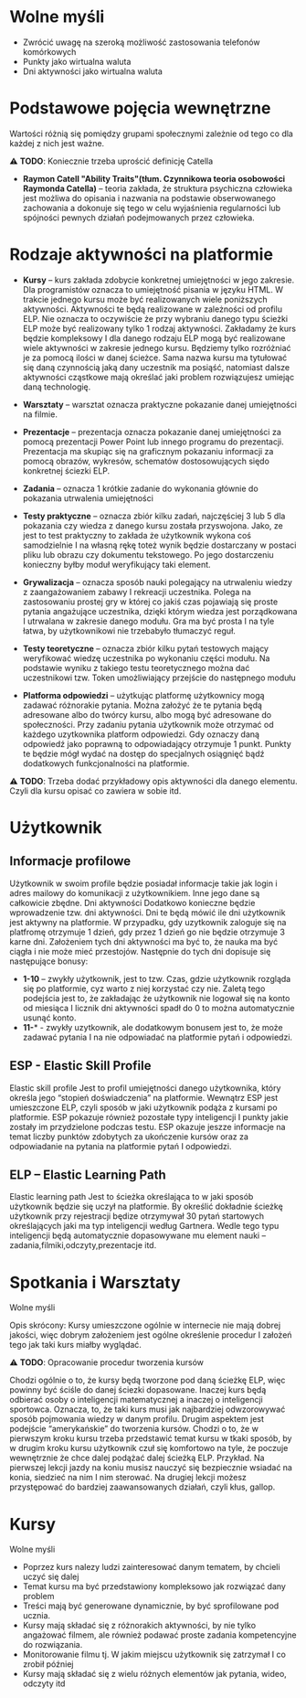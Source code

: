 # Wolne myśli
* Zwrócić uwagę na szeroką możliwość zastosowania telefonów komórkowych
* Punkty jako wirtualna waluta
* Dni aktywności jako wirtualna waluta


# Podstawowe pojęcia wewnętrzne


Wartości różnią się pomiędzy grupami społecznymi zależnie od tego co dla każdej z nich jest ważne.

:warning: **TODO**: Koniecznie trzeba uprościć definicję Catella

* **Raymon Catell "Ability Traits"(tłum. Czynnikowa teoria osobowości Raymonda Catella)** – teoria zakłada, że struktura psychiczna człowieka jest możliwa do opisania i nazwania na podstawie obserwowanego zachowania a dokonuje się tego w celu wyjaśnienia regularności lub spójności pewnych działań podejmowanych przez człowieka.


# Rodzaje aktywności na platformie
* **Kursy** – kurs zakłada zdobycie konkretnej umiejętności w jego zakresie. Dla programistów oznacza to umiejętność pisania w języku HTML. W trakcie jednego kursu może być realizowanych wiele poniższych aktywności. Aktywności te będą realizowane w zależności od profilu ELP. Nie oznacza to oczywiście że przy wybraniu danego typu ścieżki ELP może być realizowany tylko 1 rodzaj aktywności. Zakładamy że kurs będzie kompleksowy I dla danego rodzaju ELP mogą być realizowane wiele aktywności w zakresie jednego kursu. Będziemy tylko rozróżniać je za pomocą ilości w danej ścieżce.
Sama nazwa kursu ma tytułować się daną czynnością jaką dany uczestnik ma posiąść, natomiast dalsze aktywności cząstkowe mają określać jaki problem rozwiązujesz umiejąc daną technologię.
* **Warsztaty** – warsztat oznacza praktyczne pokazanie danej umiejętności na filmie.

* **Prezentacje** – prezentacja oznacza pokazanie danej umiejętności za pomocą prezentacji Power Point lub innego programu do prezentacji. Prezentacja ma skupiąc się na graficznym pokazaniu informacji za pomocą obrazów, wykresów, schematów dostosowujących siędo konkretnej ściezki ELP.
* **Zadania** – oznacza 1 krótkie zadanie do wykonania głównie do pokazania utrwalenia umiejętności

* **Testy praktyczne** – oznacza zbiór kilku zadań, najczęściej 3 lub 5 dla pokazania czy wiedza z danego kursu została przyswojona. Jako, ze jest to test praktyczny to zakłada że użytkownik wykona coś samodzielnie I na własną rękę toteż wynik będzie dostarczany w postaci pliku lub obrazu czy dokumentu tekstowego. Po jego dostarczeniu konieczny byłby moduł weryfikujący taki element.

* **Grywalizacja** – oznacza sposób nauki polegający na utrwaleniu wiedzy z zaangażowaniem zabawy I rekreacji uczestnika. Polega na zastosowaniu prostej gry w której co jakiś czas pojawiają się proste pytania angażujące uczestnika, dzięki którym wiedza jest porządkowana I utrwalana w zakresie danego modułu. Gra ma być prosta I na tyle łatwa, by użytkownikowi nie trzebabyło tłumaczyć reguł.

* **Testy teoretyczne** – oznacza zbiór kilku pytań testowych mający weryfikować wiedzę uczestnika po wykonaniu części modułu. Na podstawie wyniku z takiego testu teoretycznego można dać uczestnikowi tzw. Token umożliwiający przejście do następnego modułu

* **Platforma odpowiedzi** – użytkując platformę użytkownicy mogą zadawać różnorakie pytania. Można założyć że te pytania będą adresowane albo do twórcy kursu, albo mogą być adresowane do społeczności. Przy zadaniu pytania użytkownik może otrzymać od każdego uzytkownika platform odpowiedzi. Gdy oznaczy daną odpowiedź jako poprawną to odpowiadający otrzymuje 1 punkt. Punkty te będzie mógł wydać na dostęp do specjalnych osiągnięć bądź dodatkowych funkcjonalności na platformie.

:warning: **TODO**: Trzeba dodać przykładowy opis aktywności dla danego elementu. Czyli dla kursu opisać co zawiera w sobie itd.

# Użytkownik
## Informacje profilowe
Użytkownik w swoim profile będzie posiadał informacje takie jak login i adres mailowy do komunikacji z użytkownikiem. Inne jego dane są całkowicie zbędne.
Dni aktywności
Dodatkowo konieczne będzie wprowadzenie tzw. dni aktywności. Dni te będą mówić ile dni użytkownik jest aktywny na platformie. W przypadku, gdy uzytkownik zaloguje się na platfromę otrzymuje 1 dzień, gdy przez 1 dzień go nie będzie otrzymuje 3 karne dni. Założeniem tych dni aktywności ma być to, że nauka ma być ciągła i nie może mieć przestojów.
Następnie do tych dni dopisuje się następujące bonusy:
* **1-10** – zwykły użytkownik, jest to tzw. Czas, gdzie użytkownik rozgląda się po platformie, cyz warto z niej korzystać czy nie. Zaletą tego podejścia jest to, że zakładając że użytkownik nie logował się na konto od miesiąca I licznik dni aktywności spadł do 0 to można automatycznie usunąć konto.
* **11-*** - zwykły uzytkownik, ale dodatkowym bonusem jest to, że może zadawać pytania I na nie odpowiadać na platformie pytań i odpowiedzi.

## ESP - Elastic Skill Profile
Elastic skill profile
Jest to profil umiejętności danego użytkownika, który określa jego “stopień doświadczenia” na platformie. Wewnątrz ESP jest umieszczone ELP, czyli sposób w jaki użytkownik podąża z kursami po platformie.
ESP pokazuje również pozostałe typy inteligencji I punkty jakie zostały im przydzielone podczas testu.
ESP okazuje jeszze informacje na temat liczby punktów zdobytych za ukończenie kursów oraz za odpowiadanie na pytania na platformie pytań I odpowiedzi.

## ELP – Elastic Learning Path
Elastic learning path
Jest to ścieżka określająca to w jaki sposób użytkownik będzie się uczył na platformie. By określić dokładnie ścieżkę użytkownik przy rejestracji będize otrzymywał 30 pytań startowych określających jaki ma typ inteligencji według Gartnera. Wedle tego typu inteligencji będą automatycznie dopasowywane mu element nauki – zadania,filmiki,odczyty,prezentacje itd.

# Spotkania i Warsztaty
Wolne myśli

Opis skrócony: Kursy umieszczone ogólnie w internecie nie mają dobrej jakości, więc dobrym założeniem jest ogólne określenie procedur I założeń tego jak taki kurs miałby wyglądać.

:warning: **TODO**: Opracowanie procedur tworzenia kursów

Chodzi ogólnie o to, że kursy będą tworzone pod daną ścieżkę ELP, więc powinny być ściśle do danej ściezki dopasowane. Inaczej kurs będą odbierać osoby o inteligencji matematycznej a inaczej o inteligencji sportowca. Oznacza, to, że taki kurs musi jak najbardziej odwzorowywać sposób pojmowania wiedzy w danym profilu.
Drugim aspektem jest podejście “amerykańskie” do tworzenia kursów. Chodzi o to, że w pierwszym kroku kursu trzeba przedstawić temat kursu w tkaki sposób, by w drugim kroku kursu użytkownik czuł się komfortowo na tyle, że poczuje wewnętrznie że chce dalej podążać dalej ścieżką ELP.
Przykład. Na pierwszej lekcji jazdy na koniu musisz nauczyć się bezpiecznie wsiadać na konia, siedzieć na nim I nim sterować. Na drugiej lekcji możesz przystępować do bardziej zaawansowanych działań, czyli kłus, gallop.

# Kursy
Wolne myśli
* Poprzez kurs nalezy ludzi zainteresować danym tematem, by chcieli uczyć się dalej
* Temat kursu ma być przedstawiony kompleksowo jak rozwiązać dany problem
* Treści mają być generowane dynamicznie, by być sprofilowane pod ucznia.
* Kursy mają składać się z różnorakich aktywności, by nie tylko angażować filmem, ale również podawać proste zadania kompetencyjne do rozwiązania.
* Monitorowanie filmu tj. W jakim miejscu użytkownik się zatrzymał I co zrobił później
* Kursy mają składać się z wielu różnych elementów jak pytania, wideo, odczyty itd

